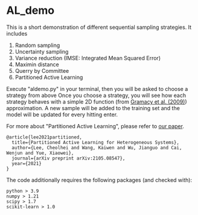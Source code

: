 # AL_demo

This is a short demonstration of different sequential sampling strategies. It includes
1. Random sampling
2. Uncertainty sampling
3. Variance reduction (IMSE: Integrated Mean Squared Error)
4. Maximin distance
5. Querry by Committee
6. Partitioned Active Learning

Execute "aldemo.py" in your terminal, then you will be asked to choose a strategy from above
Once you choose a strategy, you will see how each strategy behaves with a simple 2D function (from [Gramacy et al. (2009)](https://www.tandfonline.com/doi/abs/10.1198/TECH.2009.0015?casa_token=eQ5QUYXFHq0AAAAA:glynKn8IxE5d-GksdYadnCwzcrN30oMF--s1gRg8k-BZ6_2ouTr6x224L1nksyvAIzd-jBmsarjzsA)) approximation.
A new sample will be added to the training set and the model will be updated for every hitting enter.

For more about "Partitioned Active Learning", please refer to [our paper](https://arxiv.org/abs/2105.08547).
```
@article{lee2021partitioned,
  title={Partitioned Active Learning for Heterogeneous Systems},
  author={Lee, Cheolhei and Wang, Kaiwen and Wu, Jianguo and Cai, Wenjun and Yue, Xiaowei},
  journal={arXiv preprint arXiv:2105.08547},
  year={2021}
}
```

The code additionally requires the following packages (and checked with):
```
python > 3.9
numpy > 1.21
scipy > 1.7
scikit-learn > 1.0
```
